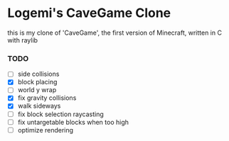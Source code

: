 
# Logemi's CaveGame Clone

this is my clone of 'CaveGame', the first version of Minecraft, written
in C with raylib

### TODO

- [ ] side collisions
- [X] block placing
- [ ] world y wrap
- [X] fix gravity collisions
- [X] walk sideways
- [ ] fix block selection raycasting
- [ ] fix untargetable blocks when too high
- [ ] optimize rendering
